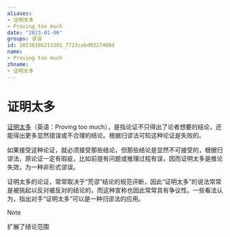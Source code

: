 ```yaml
---
aliases:
- 证明太多
- Proving too much
date: "2023-01-06"
groups: 谬误
id: 20230106213301_7723cabd9327488d
name:
- Proving too much
zhname:
- 证明太多
---
```


# 证明太多

[证明太多](https://zh.wikipedia.org/wiki/%E8%AD%89%E6%98%8E%E5%A4%AA%E5%A4%9A)（英语：Proving too much），是指论证不只得出了论者想要的结论，还能得出更多显然错误或不合理的结论。根据归谬法可知这种论证是失败的。

如果接受这种论证，就必须接受那些结论，但那些结论是显然不可接受的，根据归谬法，原论证一定有瑕疵，比如前提有问题或推理过程有误，因而证明太多是推论失效，为一种非形式谬误。

证明太多的论证，常常取决于“荒谬”结论的规范评断，因此“证明太多”的说法常常是被挑起以反对被反对的结论的，而这种宣称也因此常常具有争议性。一些看法认为，指出对手“证明太多”可以是一种归谬法的应用。

> [!NOTE]
> 扩展了结论范围